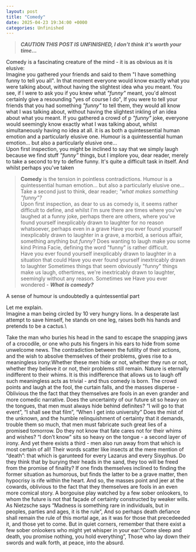```yaml
---
layout: post
title: "Comedy"
date: 2025-04-23 19:34:00 +0000
categories: Unfinished
---
```

> ***CAUTION THIS POST IS UNFINISHED, I don't think it's worth your time...***

Comedy is a fascinating creature of the mind - it is as obvious as it is elusive:\
Imagine you gathered your friends and said to them "I have something funny to tell you all". In that moment everyone would know exactly what you were talking about, without having the slightest idea wha you meant.
You see, if I were to ask you if you knew what *"funny"* meant, you'd almost certainly give a resounding "yes of course I do", 
If you were to tell your friends that you had something *"funny"* to tell them, they would all know what I was talking about, without having the slightest inkling of an idea about what you meant.
If you gathered a crowd of p  *"funny"* joke, everyone would seemingly know exactly what I was talking about, whilst simultaneously having no idea at all.
it is as both a quintessential human emotion and a particularly elusive one.
Humour is a quintessential human emotion... but also a particularly elusive one...\
Upon first inspection, you might be inclined to say that we simply laugh because we find stuff *"funny"* things, but I implore you, dear reader, merely to take a second to try to define funny. It's quite a difficult task in itself. And whilst perhaps you've taken


> **Comedy** is the tension in pointless contradictions.
Humour is a quintessential human emotion... but also a particularly elusive one...\
Take a second just to think, dear reader; *"what makes something "funny"?*\
Upon first inspection, as dear to us as comedy is, it seems rather difficult to define, and whilst I'm sure there are times where you've laughed at a funny joke, perhaps there are others, where you've found yourself inexplicably drawn to laughter for no reason whatsoever, perhaps even in a grave
Have you ever found yourself inexplicably drawn to laughter in a grave, a morbid, a serious affair, something anything but *funny*? Does wanting to laugh make you some kind
Prima Facie, defining the word "funny" is rather difficult.\
Have you ever found yourself inexplicably drawn to laughter in a situation that could
Have you ever found yourself inextricably drawn to laughter 
Sometimes things that seem obviously "funny" things make us laugh, othertimes, we're inextricably drawn to laughter, seemingly without any reason.
Sometimes we 
Have you ever wondered - ***What is comedy?***


A sense of humour is undoubtedly a quintessential part 



Let me explain.\
Imagine a man being circled by 10 very hungry lions. In a desperate last attempt to save himself, he stands on one leg, raises both his hands and pretends to be a cactus.\

Take the man who buries his head in the sand to escape the snapping jaws of a crocodile, or one who puts his fingers in his ears to hide from some unwelcome news.
The contradiction between the futility of their actions, and the wish to absolve themselves of their problems, gives rise to a meaningless irony:Whether these men hide or not, whether they run or not, whether they believe it or not, their problems still remain.
Nature is eternally indifferent to their whims.
It is this indifference that allows us to laugh off such meaningless acts as trivial - and thus comedy is born.
The crowd points and laugh at the fool, the curtain falls, and the masses disperse - 
Oblivious the the fact that they themselves are fools in an even grander and more comedic narrative.
Does the uncertainty of our future sit so heavy on the tongues, that men must always hide behind definites?
“I will go to that event”, “I shall see that film”, “When I get into university”
Does the mist of the unknown, and the humble relinquishment of certainty that it demands, trouble them so much, that men must fabricate such great lies of a promised tomorrow.
Do they not know that fate cares not for their whims and wishes?
“I don’t know” sits so heavy on the tongue - a second layer of irony.
And yet there exists a third - men also run away from that which is most certain of all!
Their words scatter like insects at the mere mention of “death”: that which is garunteed for every Lazarus and every Sisyphus.
Do they think that by burying their heads in the sand, they too will be freed from the promise of finality?
If one finds themselves inclined to finding the former situation as humorous, but finds the latter to be a grave matter, then hypocrisy is rife within the heart.
And so, the masses point and jeer at the cowards, oblivious to the fact that they themselves are fools in an even more comical story.
A borgouise play watched by a few sober onlookers, to whom the future is not that façade of certainty constructed by weaker wills.
As Nietzsche says “Madness is something rare in individuals, but in peoples, parties and ages, it is the rule”,
And so perhaps death defiance shall remain the rule of this mortal age, as it was for those that precedeeded it, and those yet to come.
But in quiet corners, remember that there exist a few sober onlookers who might yet whisper in your ear:“Come sleep and death, you promise nothing, you hold everything”,
Those who lay down their swords and walk forth, at peace, into the absurd.
